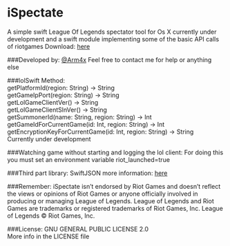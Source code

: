 # iSpectate
A simple swift League Of Legends spectator tool for Os X currently under development and a swift module implementing some of the basic API calls of riotgames
Download: [here](http://ispectate.arm4x.net)

###Developed by:
[@Arm4x](https://twitter.com/Arm4x)
Feel free to contact me for help or anything else

###lolSwift 
Method:<br>
getPlatformId(region: String) -> String<br>
getGameIpPort(region: String) -> String<br>
getLolGameClientVer() -> String<br>
getLolGameClientSlnVer() -> String<br>
getSummonerId(name: String, region: String) -> Int<br>
getGameIdForCurrentGame(id: Int, region: String) -> Int<br>
getEncryptionKeyForCurrentGame(id: Int, region: String) -> String<br>
Currently under development


###Watching game without starting and logging the lol client:
For doing this you must set an environment variable riot_launched=true

###Third part library:
SwiftJSON more information: [here](https://github.com/SwiftyJSON/SwiftyJSON)

###Remember:
iSpectate isn’t endorsed by Riot Games and doesn’t reflect the views or opinions of Riot Games or anyone officially involved in producing or managing League of Legends. League of Legends and Riot Games are trademarks or registered trademarks of Riot Games, Inc. League of Legends © Riot Games, Inc.

###License:
GNU GENERAL PUBLIC LICENSE 2.0<br>
More info in the LICENSE file